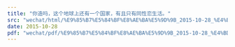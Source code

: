 ```yaml
---
title: "你造吗，这个地球上还有一个国家，有且只有同性恋生活。"
src: "wechat/html/%E9%85%B7%E5%84%BF%E8%AE%BA%E5%9D%9B_2015-10-28_%E4%BD%A0%E9%80%A0%E5%90%97%EF%BC%8C%E8%BF%99%E4%B8%AA%E5%9C%B0%E7%90%83%E4%B8%8A%E8%BF%98%E6%9C%89%E4%B8%80%E4%B8%AA%E5%9B%BD%E5%AE%B6%EF%BC%8C%E6%9C%89%E4%B8%94%E5%8F%AA%E6%9C%89%E5%90%8C%E6%80%A7%E6%81%8B%E7%94%9F%E6%B4%BB%E3%80%82.html"
date: 2015-10-28
pdf: "wechat/pdf/%E9%85%B7%E5%84%BF%E8%AE%BA%E5%9D%9B_2015-10-28_%E4%BD%A0%E9%80%A0%E5%90%97%EF%BC%8C%E8%BF%99%E4%B8%AA%E5%9C%B0%E7%90%83%E4%B8%8A%E8%BF%98%E6%9C%89%E4%B8%80%E4%B8%AA%E5%9B%BD%E5%AE%B6%EF%BC%8C%E6%9C%89%E4%B8%94%E5%8F%AA%E6%9C%89%E5%90%8C%E6%80%A7%E6%81%8B%E7%94%9F%E6%B4%BB%E3%80%82.pdf"
---
```

